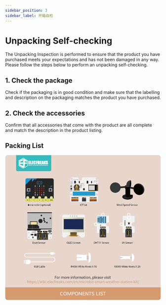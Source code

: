 ```yaml
---
sidebar_position: 3
sidebar_label: 开箱自检
---
```



# Unpacking Self-checking

The Unpacking Inspection is performed to ensure that the product you have purchased meets your expectations and has not been damaged in any way. Please follow the steps below to perform an unpacking self-checking.

## 1. Check the package

Check if the packaging is in good condition and make sure that the labelling and description on the packaging matches the product you have purchased.

## 2. Check the accessories

Confirm that all accessories that come with the product are all complete and match the description in the product listing.

## Packing List

![](./images/smart-weather-station-kit-unpacking-and-checking-01.png)
